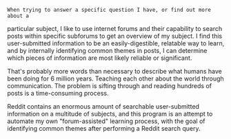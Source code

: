     When trying to answer a specific question I have, or find out more about a
particular subject, I like to use internet forums and their capability to
search posts within specific subforums to get an overview of my subject. I
find this user-submitted information to be an easily-digestible, relatable
way to learn, and by internally identifying common themes in posts, I can
determine which pieces of information are most likely reliable or
significant.

That's probably more words than necessary to describe what humans have been
doing for 6 million years. Teaching each other about the world through
communication. The problem is sifting through and reading hundreds of posts
is a time-consuming process.

Reddit contains an enormous amount of searchable user-submitted information
on a multitude of subjects, and this program is an attempt to automate my
own "forum-assisted" learning process, with the goal of identifying common
themes after performing a Reddit search query.
